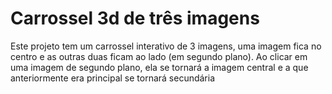 # Carrossel 3d de três imagens
Este projeto tem um carrossel interativo de 3 imagens, uma imagem fica no centro e as outras duas ficam ao lado (em segundo plano). Ao clicar em uma imagem de segundo plano, ela se tornará a imagem central e a que anteriormente era principal se tornará secundária
